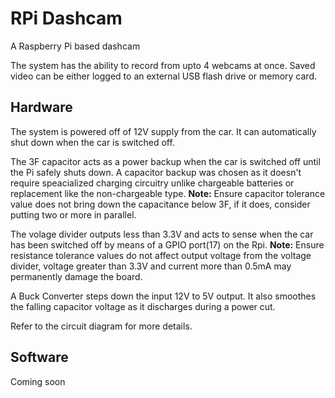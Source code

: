 # RPi Dashcam
A Raspberry Pi based dashcam

The system has the ability to record from upto 4 webcams at once. 
Saved video can be either logged to an external USB flash drive or memory card.

## Hardware

The system is powered off of 12V supply from the car. It can automatically shut down when the car is switched off.

The 3F capacitor acts as a power backup when the car is switched off until the Pi safely shuts down. A capacitor backup was chosen as it doesn't require speacialized charging circuitry unlike chargeable batteries or replacement like the non-chargeable type.
**Note:** Ensure capacitor tolerance value does not bring down the capacitance below 3F, if it does, consider putting two or more in parallel.

The volage divider outputs less than 3.3V and acts to sense when the car has been switched off by means of a GPIO port(17) on the Rpi.
**Note:** Ensure resistance tolerance values do not affect output voltage from the voltage divider, voltage greater than 3.3V and current  more than 0.5mA may permanently damage the board.

A Buck Converter steps down the input 12V to 5V output. It also smoothes the falling capacitor voltage as it discharges during a power cut.

Refer to the circuit diagram for more details.


## Software

Coming soon
